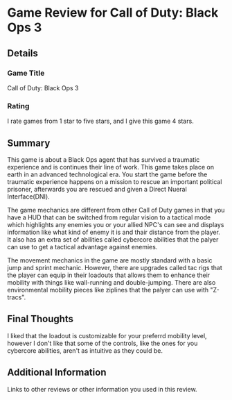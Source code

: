 # Game Review for Call of Duty: Black Ops 3

## Details

### Game Title
Call of Duty: Black Ops 3

### Rating
I rate games from 1 star to five stars, and I give this game 4 stars.

## Summary
This game is about a Black Ops agent that has survived a traumatic experience and is continues their line of work. This game takes place on earth in an advanced technological era. You start the game before the traumatic experience happens on a mission to rescue an important political prisoner, afterwards you are rescued and given a Direct Nueral Interface(DNI).

The game mechanics are different from other Call of Duty games in that you have a HUD that can be switched from regular vision to a tactical mode which highlights any enemies you or your allied NPC's can see and displays information like what kind of enemy it is and thair distance from the player. It also has an extra set of abilities called cybercore abilities that the palyer can use to get a tactical advantage against enemies. 

The movement mechanics in the game are mostly standard with a basic jump and sprint mechanic. However, there are upgrades called tac rigs that the player can equip in their loadouts that allows them to enhance their mobility with things like wall-running and double-jumping. There are also environmental mobility pieces like ziplines that the palyer can use with "Z-tracs".

## Final Thoughts
I liked that the loadout is customizable for your preferrd mobility level, however I don't like that some of the controls, like the ones for you cybercore abilities, aren't as intuitive as they could be.

## Additional Information
Links to other reviews or other information you used in this review.
